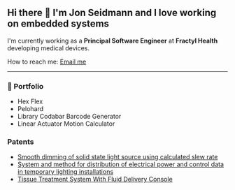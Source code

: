 ## Hi there 👋 I'm Jon Seidmann and I love working on embedded systems

I'm currently working as a **Principal Software Engineer** at **Fractyl Health** developing medical devices.

How to reach me: [Email me](mailto:seidmann@gmail.com)

---
### 📂 Portfolio
- Hex Flex
- Pelohard
- Library Codabar Barcode Generator
- Linear Actuator Motion Calculator

### Patents
- [Smooth dimming of solid state light source using calculated slew rate](https://ppubs.uspto.gov/api/patents/html/8975820?source=USPAT&requestToken=eyJzdWIiOiI1NWMxZmJjMS00NzRmLTQwMjEtYmU0Ni03NWUyN2ZkZDgzNTUiLCJ2ZXIiOiI0Y2ZkNzIzMy1lM2NmLTRmMmUtYWUwMS05NjFkMDc0YzM2OGMiLCJleHAiOjB9)
- [System and method for distribution of electrical power and control data in temporary lighting installations](https://ppubs.uspto.gov/api/patents/html/10079506?source=USPAT&requestToken=eyJzdWIiOiI1NWMxZmJjMS00NzRmLTQwMjEtYmU0Ni03NWUyN2ZkZDgzNTUiLCJ2ZXIiOiI0Y2ZkNzIzMy1lM2NmLTRmMmUtYWUwMS05NjFkMDc0YzM2OGMiLCJleHAiOjB9)
- [Tissue Treatment System With Fluid Delivery Console](https://ppubs.uspto.gov/api/patents/html/20230346451?source=US-PGPUB&requestToken=eyJzdWIiOiI1NWMxZmJjMS00NzRmLTQwMjEtYmU0Ni03NWUyN2ZkZDgzNTUiLCJ2ZXIiOiI0Y2ZkNzIzMy1lM2NmLTRmMmUtYWUwMS05NjFkMDc0YzM2OGMiLCJleHAiOjB9)
  
<!--
**seidleroni/seidleroni** is a ✨ _special_ ✨ repository because its `README.md` (this file) appears on your GitHub profile.

Here are some ideas to get you started:

- 🔭 I’m currently working on ...
- 🌱 I’m currently learning ...
- 👯 I’m looking to collaborate on ...
- 🤔 I’m looking for help with ...
- 💬 Ask me about ...
- 📫 How to reach me: ...
- 😄 Pronouns: ...
- ⚡ Fun fact: ...
-->
